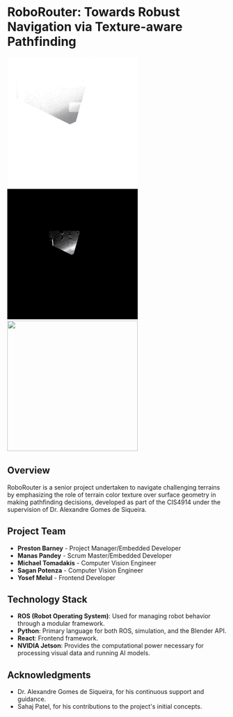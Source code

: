 # RoboRouter: Towards Robust Navigation via Texture-aware Pathfinding
<img src="https://github.com/Skunkmeister/RoboRooter/blob/main/Gifs/video-ezgif.com-video-to-gif-converter.gif?raw=true" width="300" height="300">
<img src="https://github.com/Skunkmeister/RoboRooter/blob/main/Gifs/mapVideo-ezgif.com-video-to-gif-converter.gif?raw=true" width="300" height="300">
<img src="https://github.com/Skunkmeister/RoboRooter/blob/main/Gifs/yoloPathfound.gif?raw=true" width="300" height="300">

## Overview
RoboRouter is a senior project undertaken to navigate challenging terrains by emphasizing the role of terrain color texture over surface geometry in making pathfinding decisions, developed as part of the CIS4914 under the supervision of Dr. Alexandre Gomes de Siqueira.

## Project Team
- **Preston Barney** - Project Manager/Embedded Developer
- **Manas Pandey** - Scrum Master/Embedded Developer
- **Michael Tomadakis** - Computer Vision Engineer
- **Sagan Potenza** - Computer Vision Engineer
- **Yosef Melul** - Frontend Developer

## Technology Stack
- **ROS (Robot Operating System)**: Used for managing robot behavior through a modular framework.
- **Python**: Primary language for both ROS, simulation, and the Blender API.
- **React**: Frontend framework.
- **NVIDIA Jetson**: Provides the computational power necessary for processing visual data and running AI models.

## Acknowledgments
- Dr. Alexandre Gomes de Siqueira, for his continuous support and guidance.
- Sahaj Patel, for his contributions to the project's initial concepts.
